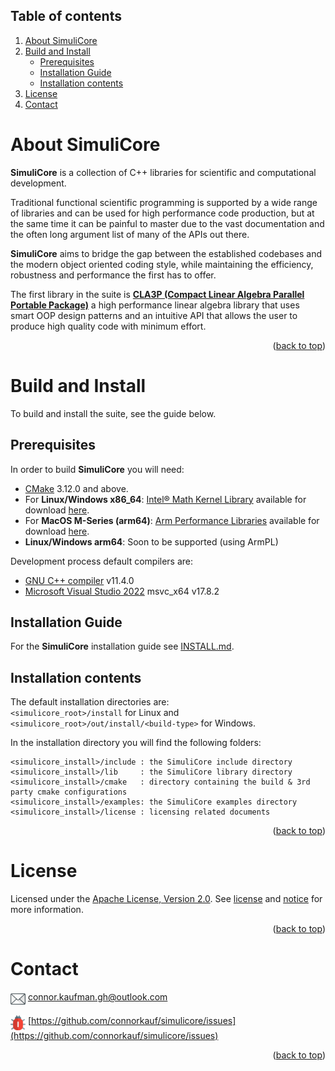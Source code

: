 <a name="top"></a>



## Table of contents

1. [About SimuliCore](#about-simulicore)
2. [Build and Install](#build-and-install)
    - [Prerequisites](#prerequisites)
    - [Installation Guide](#installation-guide)
    - [Installation contents](#installation-contents)
3. [License](#license)
4. [Contact](#contact)




# About SimuliCore

**SimuliCore** is a collection of C++ libraries for scientific and computational development.

Traditional functional scientific programming is supported by a wide range of libraries and can be used for high performance code production, but at the same time it can be painful to master due to the vast documentation and the often long argument list of many of the APIs out there.

**SimuliCore** aims to bridge the gap between the established codebases and the modern object oriented coding style, while maintaining the efficiency, robustness and performance the first has to offer. 

The first library in the suite is [**CLA3P (Compact Linear Algebra Parallel Portable Package)**](cla3p.mod/README.md) a high performance linear algebra library that uses smart OOP design patterns and an intuitive API that allows the user to produce high quality code with minimum effort.

<p align="right">(<a href="#top">back to top</a>)</p>




# Build and Install

To build and install the suite, see the guide below.

## Prerequisites

In order to build **SimuliCore** you will need:
  * [CMake](https://cmake.org) 3.12.0 and above.
  * For <b>Linux/Windows x86_64</b>: [Intel&reg; Math Kernel Library](https://www.intel.com/content/www/us/en/developer/tools/oneapi/onemkl.html)
    available for download [here](https://www.intel.com/content/www/us/en/developer/tools/oneapi/onemkl-download.html).
  * For <b>MacOS M-Series (arm64)</b>: [Arm Performance Libraries](https://developer.arm.com/Tools%20and%20Software/Arm%20Performance%20Libraries)
    available for download [here](https://developer.arm.com/downloads/-/arm-performance-libraries).
  * <b>Linux/Windows arm64</b>: Soon to be supported (using ArmPL)

Development process default compilers are:
  * [GNU C++ compiler](https://gcc.gnu.org) v11.4.0
  * [Microsoft Visual Studio 2022](https://visualstudio.microsoft.com) msvc_x64 v17.8.2


## Installation Guide

For the **SimuliCore** installation guide see [INSTALL.md](INSTALL.md).

## Installation contents

The default installation directories are:  
`<simulicore_root>/install` for Linux and  
`<simulicore_root>/out/install/<build-type>` for Windows.

In the installation directory you will find the following folders:
  
```
<simulicore_install>/include : the SimuliCore include directory
<simulicore_install>/lib     : the SimuliCore library directory
<simulicore_install>/cmake   : directory containing the build & 3rd party cmake configurations
<simulicore_install>/examples: the SimuliCore examples directory
<simulicore_install>/license : licensing related documents
```

<p align="right">(<a href="#top">back to top</a>)</p>




# License

Licensed under the [Apache License, Version 2.0](https://www.apache.org/licenses/LICENSE-2.0). See [license](LICENSE) and [notice](NOTICE) for more information.

<p align="right">(<a href="#top">back to top</a>)</p>




# Contact

<picture><img alt="envelope" src="docs/images/icons-color/envelope.png" height=24px width=24px align="top"></picture> connor.kaufman.gh@outlook.com

<picture><img alt="bug" src="docs/images/icons-color/bug.png" height=24px width=24px align="top"></picture> [https://github.com/connorkauf/simulicore/issues](https://github.com/connorkauf/simulicore/issues)

<p align="right">(<a href="#top">back to top</a>)</p>



